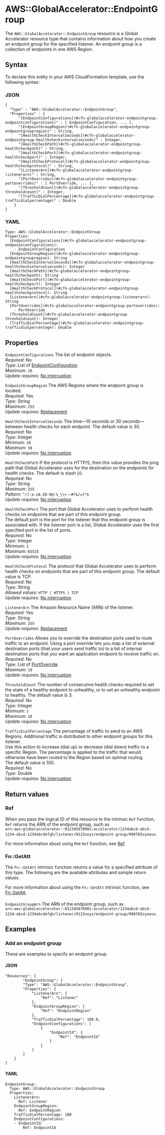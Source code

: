 # AWS::GlobalAccelerator::EndpointGroup<a name="aws-resource-globalaccelerator-endpointgroup"></a>

The `AWS::GlobalAccelerator::EndpointGroup` resource is a Global Accelerator resource type that contains information about how you create an endpoint group for the specified listener\. An endpoint group is a collection of endpoints in one AWS Region\.

## Syntax<a name="aws-resource-globalaccelerator-endpointgroup-syntax"></a>

To declare this entity in your AWS CloudFormation template, use the following syntax:

### JSON<a name="aws-resource-globalaccelerator-endpointgroup-syntax.json"></a>

```
{
  "Type" : "AWS::GlobalAccelerator::EndpointGroup",
  "Properties" : {
      "[EndpointConfigurations](#cfn-globalaccelerator-endpointgroup-endpointconfigurations)" : [ EndpointConfiguration, ... ],
      "[EndpointGroupRegion](#cfn-globalaccelerator-endpointgroup-endpointgroupregion)" : String,
      "[HealthCheckIntervalSeconds](#cfn-globalaccelerator-endpointgroup-healthcheckintervalseconds)" : Integer,
      "[HealthCheckPath](#cfn-globalaccelerator-endpointgroup-healthcheckpath)" : String,
      "[HealthCheckPort](#cfn-globalaccelerator-endpointgroup-healthcheckport)" : Integer,
      "[HealthCheckProtocol](#cfn-globalaccelerator-endpointgroup-healthcheckprotocol)" : String,
      "[ListenerArn](#cfn-globalaccelerator-endpointgroup-listenerarn)" : String,
      "[PortOverrides](#cfn-globalaccelerator-endpointgroup-portoverrides)" : [ PortOverride, ... ],
      "[ThresholdCount](#cfn-globalaccelerator-endpointgroup-thresholdcount)" : Integer,
      "[TrafficDialPercentage](#cfn-globalaccelerator-endpointgroup-trafficdialpercentage)" : Double
    }
}
```

### YAML<a name="aws-resource-globalaccelerator-endpointgroup-syntax.yaml"></a>

```
Type: AWS::GlobalAccelerator::EndpointGroup
Properties: 
  [EndpointConfigurations](#cfn-globalaccelerator-endpointgroup-endpointconfigurations): 
    - EndpointConfiguration
  [EndpointGroupRegion](#cfn-globalaccelerator-endpointgroup-endpointgroupregion): String
  [HealthCheckIntervalSeconds](#cfn-globalaccelerator-endpointgroup-healthcheckintervalseconds): Integer
  [HealthCheckPath](#cfn-globalaccelerator-endpointgroup-healthcheckpath): String
  [HealthCheckPort](#cfn-globalaccelerator-endpointgroup-healthcheckport): Integer
  [HealthCheckProtocol](#cfn-globalaccelerator-endpointgroup-healthcheckprotocol): String
  [ListenerArn](#cfn-globalaccelerator-endpointgroup-listenerarn): String
  [PortOverrides](#cfn-globalaccelerator-endpointgroup-portoverrides): 
    - PortOverride
  [ThresholdCount](#cfn-globalaccelerator-endpointgroup-thresholdcount): Integer
  [TrafficDialPercentage](#cfn-globalaccelerator-endpointgroup-trafficdialpercentage): Double
```

## Properties<a name="aws-resource-globalaccelerator-endpointgroup-properties"></a>

`EndpointConfigurations`  <a name="cfn-globalaccelerator-endpointgroup-endpointconfigurations"></a>
The list of endpoint objects\.  
*Required*: No  
*Type*: List of [EndpointConfiguration](aws-properties-globalaccelerator-endpointgroup-endpointconfiguration.md)  
*Maximum*: `10`  
*Update requires*: [No interruption](https://docs.aws.amazon.com/AWSCloudFormation/latest/UserGuide/using-cfn-updating-stacks-update-behaviors.html#update-no-interrupt)

`EndpointGroupRegion`  <a name="cfn-globalaccelerator-endpointgroup-endpointgroupregion"></a>
The AWS Regions where the endpoint group is located\.  
*Required*: Yes  
*Type*: String  
*Maximum*: `255`  
*Update requires*: [Replacement](https://docs.aws.amazon.com/AWSCloudFormation/latest/UserGuide/using-cfn-updating-stacks-update-behaviors.html#update-replacement)

`HealthCheckIntervalSeconds`  <a name="cfn-globalaccelerator-endpointgroup-healthcheckintervalseconds"></a>
The time—10 seconds or 30 seconds—between health checks for each endpoint\. The default value is 30\.  
*Required*: No  
*Type*: Integer  
*Minimum*: `10`  
*Maximum*: `30`  
*Update requires*: [No interruption](https://docs.aws.amazon.com/AWSCloudFormation/latest/UserGuide/using-cfn-updating-stacks-update-behaviors.html#update-no-interrupt)

`HealthCheckPath`  <a name="cfn-globalaccelerator-endpointgroup-healthcheckpath"></a>
If the protocol is HTTP/S, then this value provides the ping path that Global Accelerator uses for the destination on the endpoints for health checks\. The default is slash \(/\)\.  
*Required*: No  
*Type*: String  
*Maximum*: `255`  
*Pattern*: `^/[-a-zA-Z0-9@:%_\\+.~#?&/=]*$`  
*Update requires*: [No interruption](https://docs.aws.amazon.com/AWSCloudFormation/latest/UserGuide/using-cfn-updating-stacks-update-behaviors.html#update-no-interrupt)

`HealthCheckPort`  <a name="cfn-globalaccelerator-endpointgroup-healthcheckport"></a>
The port that Global Accelerator uses to perform health checks on endpoints that are part of this endpoint group\.   
The default port is the port for the listener that this endpoint group is associated with\. If the listener port is a list, Global Accelerator uses the first specified port in the list of ports\.  
*Required*: No  
*Type*: Integer  
*Minimum*: `1`  
*Maximum*: `65535`  
*Update requires*: [No interruption](https://docs.aws.amazon.com/AWSCloudFormation/latest/UserGuide/using-cfn-updating-stacks-update-behaviors.html#update-no-interrupt)

`HealthCheckProtocol`  <a name="cfn-globalaccelerator-endpointgroup-healthcheckprotocol"></a>
The protocol that Global Accelerator uses to perform health checks on endpoints that are part of this endpoint group\. The default value is TCP\.  
*Required*: No  
*Type*: String  
*Allowed values*: `HTTP | HTTPS | TCP`  
*Update requires*: [No interruption](https://docs.aws.amazon.com/AWSCloudFormation/latest/UserGuide/using-cfn-updating-stacks-update-behaviors.html#update-no-interrupt)

`ListenerArn`  <a name="cfn-globalaccelerator-endpointgroup-listenerarn"></a>
The Amazon Resource Name \(ARN\) of the listener\.  
*Required*: Yes  
*Type*: String  
*Maximum*: `255`  
*Update requires*: [Replacement](https://docs.aws.amazon.com/AWSCloudFormation/latest/UserGuide/using-cfn-updating-stacks-update-behaviors.html#update-replacement)

`PortOverrides`  <a name="cfn-globalaccelerator-endpointgroup-portoverrides"></a>
Allows you to override the destination ports used to route traffic to an endpoint\. Using a port override lets you map a list of external destination ports \(that your users send traffic to\) to a list of internal destination ports that you want an application endpoint to receive traffic on\.   
*Required*: No  
*Type*: List of [PortOverride](aws-properties-globalaccelerator-endpointgroup-portoverride.md)  
*Maximum*: `10`  
*Update requires*: [No interruption](https://docs.aws.amazon.com/AWSCloudFormation/latest/UserGuide/using-cfn-updating-stacks-update-behaviors.html#update-no-interrupt)

`ThresholdCount`  <a name="cfn-globalaccelerator-endpointgroup-thresholdcount"></a>
The number of consecutive health checks required to set the state of a healthy endpoint to unhealthy, or to set an unhealthy endpoint to healthy\. The default value is 3\.  
*Required*: No  
*Type*: Integer  
*Minimum*: `1`  
*Maximum*: `10`  
*Update requires*: [No interruption](https://docs.aws.amazon.com/AWSCloudFormation/latest/UserGuide/using-cfn-updating-stacks-update-behaviors.html#update-no-interrupt)

`TrafficDialPercentage`  <a name="cfn-globalaccelerator-endpointgroup-trafficdialpercentage"></a>
The percentage of traffic to send to an AWS Regions\. Additional traffic is distributed to other endpoint groups for this listener\.   
Use this action to increase \(dial up\) or decrease \(dial down\) traffic to a specific Region\. The percentage is applied to the traffic that would otherwise have been routed to the Region based on optimal routing\.  
The default value is 100\.  
*Required*: No  
*Type*: Double  
*Update requires*: [No interruption](https://docs.aws.amazon.com/AWSCloudFormation/latest/UserGuide/using-cfn-updating-stacks-update-behaviors.html#update-no-interrupt)

## Return values<a name="aws-resource-globalaccelerator-endpointgroup-return-values"></a>

### Ref<a name="aws-resource-globalaccelerator-endpointgroup-return-values-ref"></a>

When you pass the logical ID of this resource to the intrinsic `Ref` function, `Ref` returns the ARN of the endpoint group, such as `arn:aws:globalaccelerator::012345678901:accelerator/1234abcd-abcd-1234-abcd-1234abcdefgh/listener/0123vxyz/endpoint-group/098765zyxwvu`\.

For more information about using the `Ref` function, see [Ref](https://docs.aws.amazon.com/AWSCloudFormation/latest/UserGuide/intrinsic-function-reference-ref.html)\.

### Fn::GetAtt<a name="aws-resource-globalaccelerator-endpointgroup-return-values-fn--getatt"></a>

The `Fn::GetAtt` intrinsic function returns a value for a specified attribute of this type\. The following are the available attributes and sample return values\.

For more information about using the `Fn::GetAtt` intrinsic function, see [Fn::GetAtt](https://docs.aws.amazon.com/AWSCloudFormation/latest/UserGuide/intrinsic-function-reference-getatt.html)\.

#### <a name="aws-resource-globalaccelerator-endpointgroup-return-values-fn--getatt-fn--getatt"></a>

`EndpointGroupArn`  <a name="EndpointGroupArn-fn::getatt"></a>
The ARN of the endpoint group, such as `arn:aws:globalaccelerator::012345678901:accelerator/1234abcd-abcd-1234-abcd-1234abcdefgh/listener/0123vxyz/endpoint-group/098765zyxwvu`\.

## Examples<a name="aws-resource-globalaccelerator-endpointgroup--examples"></a>



### Add an endpoint group<a name="aws-resource-globalaccelerator-endpointgroup--examples--Add_an_endpoint_group"></a>

These are examples to specify an endpoint group\.

#### JSON<a name="aws-resource-globalaccelerator-endpointgroup--examples--Add_an_endpoint_group--json"></a>

```
"Resources": {
        "EndpointGroup": {
        "Type": "AWS::GlobalAccelerator::EndpointGroup",
        "Properties": {
            "ListenerArn": {
                "Ref": "Listener"
            },
            "EndpointGroupRegion": {
                "Ref": "EndpointRegion"
            },
            "TrafficDialPercentage": 100.0,
            "EndpointConfigurations": [
                {
                    "EndpointId": {
                        "Ref": "EndpointId"
                    }
                }
            ]
        }
    }
}
```

#### YAML<a name="aws-resource-globalaccelerator-endpointgroup--examples--Add_an_endpoint_group--yaml"></a>

```
EndpointGroup:
  Type: AWS::GlobalAccelerator::EndpointGroup
  Properties:
    ListenerArn:
      Ref: Listener
    EndpointGroupRegion:
      Ref: EndpointRegion
    TrafficDialPercentage: 100
    EndpointConfigurations:
    - EndpointId:
        Ref: EndpointId
```